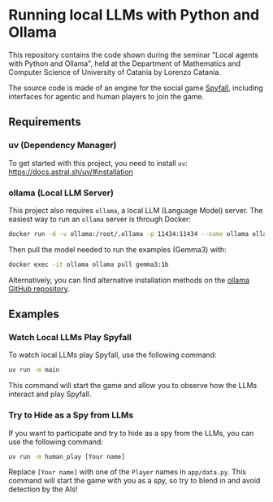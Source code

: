 # Running local LLMs with Python and Ollama

This repository contains the code shown during the seminar "Local agents with Python and Ollama", held at the Department of Mathematics and Computer Science of University of Catania by Lorenzo Catania.

The source code is made of an engine for the social game [Spyfall](https://hobbyworldint.com/portfolio-item/spyfall/), including interfaces for agentic and human players to join the game.

## Requirements

### uv (Dependency Manager)

To get started with this project, you need to install `uv`: https://docs.astral.sh/uv/#installation

### ollama (Local LLM Server)

This project also requires `ollama`, a local LLM (Language Model) server. 
The easiest way to run an `ollama` server is through Docker:

```sh
docker run -d -v ollama:/root/.ollama -p 11434:11434 --name ollama ollama/ollama
```

Then pull the model needed to run the examples (Gemma3) with:
```sh
docker exec -it ollama ollama pull gemma3:1b
```

Alternatively, you can find alternative installation methods on the [ollama GitHub repository](https://github.com/ollama/ollama).

## Examples

### Watch Local LLMs Play Spyfall

To watch local LLMs play Spyfall, use the following command:

```sh
uv run -m main
```

This command will start the game and allow you to observe how the LLMs interact and play Spyfall.

### Try to Hide as a Spy from LLMs

If you want to participate and try to hide as a spy from the LLMs, you can use the following command:

```sh
uv run -m human_play [Your name]
```

Replace `[Your name]` with one of the ```Player``` names in ```app/data.py```. This command will start the game with you as a spy, so try to blend in and avoid detection by the AIs!
